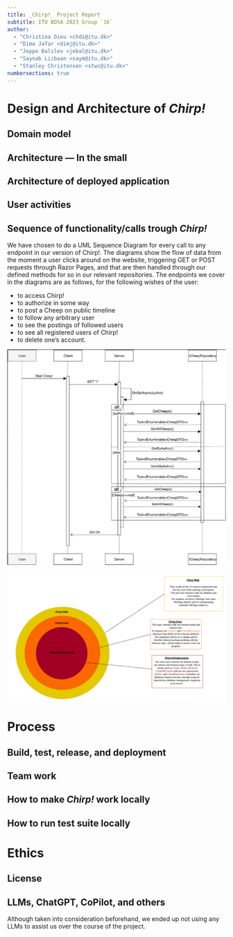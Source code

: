 ```yaml
---
title: _Chirp!_ Project Report
subtitle: ITU BDSA 2023 Group `16`
author:
  - "Christina Dieu <chdi@itu.dk>"
  - "Dima Jafar <dimj@itu.dk>"
  - "Jeppe Balslev <jebal@itu.dk>"
  - "Saynab Liibaan <saym@itu.dk>"
  - "Stanley Christensen <stwc@itu.dk>"
numbersections: true
---
```


# Design and Architecture of _Chirp!_

## Domain model

 


## Architecture — In the small

## Architecture of deployed application

## User activities

## Sequence of functionality/calls trough _Chirp!_

We have chosen to do a UML Sequence Diagram for every call to any endpoint in our version of Chirp!. The diagrams show the flow of data from the moment a user clicks around on the website, triggering GET or POST requests through Razor Pages, and that are then handled through our defined methods for so in our relevant repositories.
The endpoints we cover in the diagrams are as follows, for the following wishes of the user:

- to access Chirp!
- to authorize in some way
- to post a Cheep on public timeline
- to follow any arbitrary user
- to see the postings of followed users
- to see all registered users of Chirp!
- to delete one’s account.

![UML Sequence diagram showing an unauthorized user's call to root endpoint “/”.](./images/RootEndpoint.png)

![DESPACITO](./images/Onion-architecture.png)

# Process

## Build, test, release, and deployment

## Team work

## How to make _Chirp!_ work locally

## How to run test suite locally

# Ethics

## License

## LLMs, ChatGPT, CoPilot, and others

Although taken into consideration beforehand, we ended up not using any LLMs to assist us over the course of the project.
